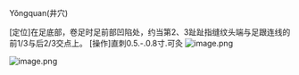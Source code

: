 Yǒngquan(井穴)

[定位]在足底部，卷足时足前部凹陷处，约当第2、3趾趾指缝纹头端与足跟连线的前1/3与后2/3交点上。
[操作]直刺0.5.-.0.8寸.可灸
![image.png](https://picgo18719498306.oss-cn-guangzhou.aliyuncs.com/20250423210619464.png)

![image.png](https://picgo18719498306.oss-cn-guangzhou.aliyuncs.com/20250423210641001.png)
